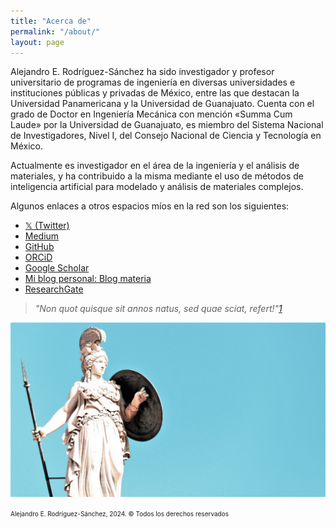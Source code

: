 ```yaml
---
title: "Acerca de"
permalink: "/about/"
layout: page
---
```


Alejandro E. Rodríguez-Sánchez ha sido investigador y profesor universitario de programas de ingeniería en diversas universidades e instituciones públicas y privadas de México, entre las que destacan la Universidad Panamericana y la Universidad de Guanajuato. Cuenta con el grado de Doctor en Ingeniería Mecánica con mención «Summa Cum Laude» por la Universidad de Guanajuato, es miembro del Sistema Nacional de Investigadores, Nivel I, del Consejo Nacional de Ciencia y Tecnología en México. 

Actualmente es investigador en el área de la ingeniería y el análisis de materiales, y ha contribuido a la misma mediante el uso de métodos de inteligencia artificial para modelado y análisis de materiales complejos.

Algunos enlaces a otros espacios míos en la red son los siguientes:

- [𝕏 (Twitter)](https://twitter.com/_arods)
- [Medium](https://medium.com/@arods)
- [GitHub](https://github.com/aerodriguezsanchez)
- [ORCiD](https://orcid.org/0000-0003-3397-5261)
- [Google Scholar](https://scholar.google.com.mx/citations?user=eo-JXcoAAAAJ&hl=es)
- [Mi blog personal: Blog materia](https://blogmateria.com)
- [ResearchGate](https://www.researchgate.net/profile/Alejandro-Rodriguez-Sanchez-4)


> *"Non quot quisque sit annos natus, sed quae sciat, refert!"[1](http://latindiscussion.com/forum/threads/it-is-not-age-that-matters-but-the-knowledge.31802/)*

![athena](assets/atena.jpg)



 <font size="1">Alejandro E. Rodríguez-Sánchez, 2024. © Todos los derechos reservados </font> 
